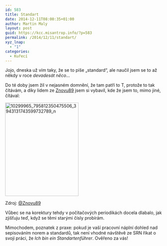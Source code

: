 ```yaml
---
id: 583
title: Standart
date: 2014-12-11T08:00:35+01:00
author: Martin Maly
layout: post
guid: https://kcc.misantrop.info/?p=583
permalink: /2014/12/11/standart/
xyz_lnap:
  - "1"
categories:
  - Kuřecí
---
```

Jojo, dneska už vím taky, že se to píše &#8222;standard&#8220;, ale naučil jsem se to až někdy v roce _devadesát něco_&#8230;

Do té doby jsem žil v nejasném domnění, že tam patří to T, protože to tak čítávám, a díky lidem ze [Znovu89](https://twitter.com/Znovu89/status/542604568094597120) jsem si vybavil, kde že jsem to, mimo jiné, čítával:

<div id="attachment_584" style="width: 246px" class="wp-caption aligncenter">
  <a href="https://kcc.misantrop.info/wp-content/uploads/sites/8/2014/12/10299965_795812350475506_3943131743599732789_n.jpg"><img aria-describedby="caption-attachment-584" loading="lazy" class="wp-image-584 size-medium" src="https://kcc.misantrop.info/wp-content/uploads/sites/8/2014/12/10299965_795812350475506_3943131743599732789_n-236x300.jpg" alt="10299965_795812350475506_3943131743599732789_n" width="236" height="300" srcset="https://kcc.misantrop.info/wp-content/uploads/sites/8/2014/12/10299965_795812350475506_3943131743599732789_n-236x300.jpg 236w, https://kcc.misantrop.info/wp-content/uploads/sites/8/2014/12/10299965_795812350475506_3943131743599732789_n-624x790.jpg 624w, https://kcc.misantrop.info/wp-content/uploads/sites/8/2014/12/10299965_795812350475506_3943131743599732789_n.jpg 758w" sizes="(max-width: 236px) 100vw, 236px" /></a>
  
  <p id="caption-attachment-584" class="wp-caption-text">
    Zdroj: <a href="https://twitter.com/Znovu89/status/542604568094597120">@Znovu89</a>
  </p>
</div>

Vůbec se na korektury tehdy v počítačových periodikách docela dlabalo, jak zjišťuju teď, když se těmi starými čísly probírám.

Mimochodem, poznatek z praxe: pokud je vaší pracovní náplní dohled nad sepisováním norem a standardů, tak není vhodné návštěvě ze SRN říkat o svojí práci, že _Ich bin ein Standartenführer_. Ověřeno za vás!